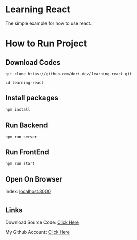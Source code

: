 # Learning React

The simple example for how to use react.

#

# How to Run Project

## Download Codes

```
git clone https://github.com/dori-dev/learning-react.git
```

```
cd learning-react
```

## Install packages

```
npm install
```

## Run Backend

```
npm run server
```

## Run FrontEnd

```
npm run start
```

## Open On Browser

Index: [localhost:3000](http://localhost:3000/)<br>

#

## Links

Download Source Code: [Click Here](https://github.com/dori-dev/learning-react/archive/refs/heads/master.zip)

My Github Account: [Click Here](https://github.com/dori-dev/)
